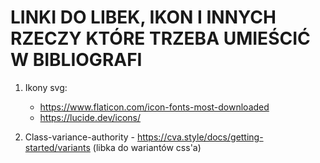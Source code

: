 # LINKI DO LIBEK, IKON I INNYCH RZECZY KTÓRE TRZEBA UMIEŚCIĆ W BIBLIOGRAFI

1. Ikony svg:

   - https://www.flaticon.com/icon-fonts-most-downloaded
   - https://lucide.dev/icons/

2. Class-variance-authority - https://cva.style/docs/getting-started/variants (libka do wariantów css'a)
